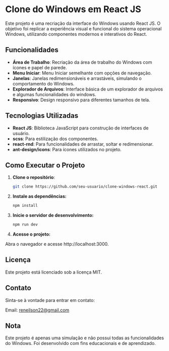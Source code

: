 # Clone do Windows em React JS

Este projeto é uma recriação da interface do Windows usando React JS. O objetivo foi replicar a experiência visual e funcional do sistema operacional Windows, utilizando componentes modernos e interativos do React.

## Funcionalidades

- **Área de Trabalho**: Recriação da área de trabalho do Windows com ícones e papel de parede.
- **Menu Iniciar**: Menu Iniciar semelhante com opções de navegação.
- **Janelas**: Janelas redimensionáveis e arrastáveis, simulando o comportamento do Windows.
- **Explorador de Arquivos**: Interface básica de um explorador de arquivos e algumas funcionalidades do windows.
- **Responsivo**: Design responsivo para diferentes tamanhos de tela.

## Tecnologias Utilizadas

- **React JS**: Biblioteca JavaScript para construção de interfaces de usuário.
- **scss**: Para estilização dos componentes.
- **react-rnd**: Para funcionalidades de arrastar, soltar e redimensionar.
- **ant-design/icons**: Para ícones utilizados no projeto.

## Como Executar o Projeto

1. **Clone o repositório**:
   ```bash
   git clone https://github.com/seu-usuario/clone-windows-react.git
2. **Instale as dependências:**
   ```bash
   npm install
3. **Inicie o servidor de desenvolvimento:**
   ```bash
   npm run dev
4. **Acesse o projeto:**

Abra o navegador e acesse http://localhost:3000.

## Licença
Este projeto está licenciado sob a licença MIT.

## Contato
Sinta-se à vontade para entrar em contato:

Email: reneilson22@gmail.com

## Nota
Este projeto é apenas uma simulação e não possui todas as funcionalidades do Windows. Foi desenvolvido com fins educacionais e de aprendizado.

